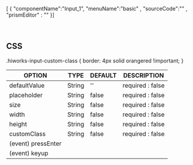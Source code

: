 <!--split:basic-->
[ { "componentName":"Input_1", "menuName":"basic" , "sourceCode":"" , "prismEditor" : "" }]


<!--split:Input_1:sourceCode-->

<gt-panel>
  <template #title>Basic</template>
  <template #box>
    <div style="padding:10px;">
      <div class="ui-wrap">
        <gt-input placeholder="Basic usage" />
      </div></br>
      <div class="ui-wrap">
        <gt-input defaultValue="기본 값입니다." placeholder="Basic usage" />
      </div></br>
      <div class="ui-wrap">
        <gt-input size="sm" placeholder="small size" />
        </br>
        <gt-input placeholder="default size" />
        </br>
        <gt-input size="lg" placeholder="large size" />
      </div></br>
      <div class="ui-wrap">
        <gt-input custom-class="hiworks-input-custom-class" placeholder="Custom Class:!important 필요" />        
      </div></br>
      <div class="ui-wrap">
        <gt-input placeholder="width 값 조정" width="500px" />
      </div></br>
      <div class="ui-wrap">
        <gt-input placeholder="height 값 조정" height="100px" />
      </div></br>
      <div class="ui-wrap">
        <gt-input disabled placeholder="disabled" />
      </div>
    </div>
  </template>
</gt-panel>

<!--split:Input_1:prismEditor-->

<div style="padding:10px;">
  <div class="ui-wrap">
    <gt-input placeholder="Basic usage" @pressEnter="$_pressEnter" @keyup="$_keyup" />
  </div>
  <div class="ui-wrap">
    <gt-input defaultValue="기본 값입니다." placeholder="Basic usage" />
  </div>
  <div class="ui-wrap">
    <gt-input size="sm" placeholder="small size" />        
    <gt-input placeholder="default size" />        
    <gt-input size="lg" placeholder="large size" />
  </div>
  <div class="ui-wrap">
    <gt-input custom-class="hiworks-input-custom-class" placeholder="Custom Class:!important 필요" />
  </div>
  <div class="ui-wrap">
    <gt-input placeholder="width 값 조정" width="500px" />
  </div>
  <div class="ui-wrap">
    <gt-input placeholder="height 값 조정" height="100px" />
  </div>
  <div class="ui-wrap">
    <gt-input disabled placeholder="disabled" />
  </div>
</div>


## CSS ## 
.hiworks-input-custom-class {
  border: 4px solid orangered !important;
}

<!--split:props-->

| OPTION | TYPE | DEFAULT | DESCRIPTION |
|--|--|--|----| 
| defaultValue | String | '' | required : false  |
| placeholder | String | false | required : false |
| size | String | false | required : false |
| width | String | false | required : false |
| height | String | false | required : false |
| customClass | String | false | required : false |
| (event) pressEnter  |  |  |  |
| (event) keyup  |  |  |  |